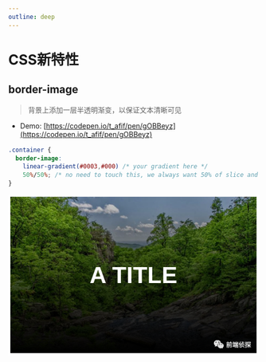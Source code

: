 ```yaml
---
outline: deep
---
```


# CSS新特性

## border-image

> 背景上添加一层半透明渐变，以保证文本清晰可见

- Demo: [https://codepen.io/t_afif/pen/gOBBeyz](https://codepen.io/t_afif/pen/gOBBeyz)

```css
.container {
  border-image:
    linear-gradient(#0003,#000) /* your gradient here */
    50%/50%; /* no need to touch this, we always want 50% of slice and border-width */
}
```

![0](https://raw.githubusercontent.com/onesmail/onesmail.github.io/master/src/assset/images/0.png)